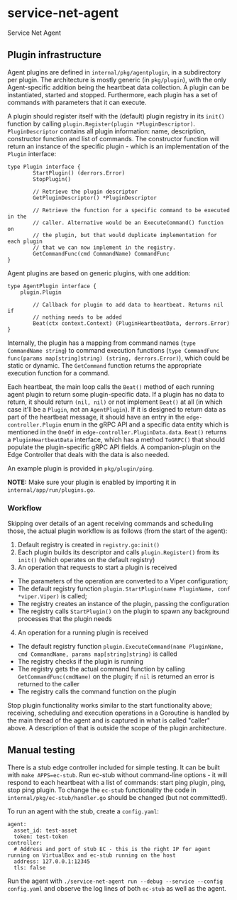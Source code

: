 # service-net-agent
Service Net Agent

## Plugin infrastructure

Agent plugins are defined in `internal/pkg/agentplugin`, in a subdirectory per plugin. The architecture is mostly generic (in `pkg/plugin`), with the only Agent-specific addition being the heartbeat data collection. A plugin can be instantiated, started and stopped. Furthermore, each plugin has a set of commands with parameters that it can execute.

A plugin should register itself with the (default) plugin registry in its `init()` function by calling `plugin.Register(plugin *PluginDescriptor)`. `PluginDescriptor` contains all plugin information: name, description, constructor function and list of commands. The constructor function will return an instance of the specific plugin - which is an implementation of the `Plugin` interface:


```Golang
type Plugin interface {
        StartPlugin() (derrors.Error)
        StopPlugin()

        // Retrieve the plugin descriptor
        GetPluginDescriptor() *PluginDescriptor

        // Retrieve the function for a specific command to be executed in the
        // caller. Alternative would be an ExecuteCommand() function on
        // the plugin, but that would duplicate implementation for each plugin
        // that we can now implement in the registry.
        GetCommandFunc(cmd CommandName) CommandFunc
}
```

Agent plugins are based on generic plugins, with one addition:

```Golang
type AgentPlugin interface {
	plugin.Plugin

        // Callback for plugin to add data to heartbeat. Returns nil if
        // nothing needs to be added
        Beat(ctx context.Context) (PluginHeartbeatData, derrors.Error)
}
```

Internally, the plugin has a mapping from command names (`type CommandName string`) to command execution functions (`type CommandFunc func(params map[string]string) (string, derrors.Error)`), which could be static or dynamic. The `GetCommand` function returns the appropriate execution function for a command.

Each heartbeat, the main loop calls the `Beat()` method of each running agent plugin to return some plugin-specific data. If a plugin has no data to return, it should return `(nil, nil)` or not implement `Beat()` at all (in which case it'll be a `Plugin`, not an `AgentPlugin`). If it is designed to return data as part of the heartbeat message, it should have an entry in the `edge-controller.Plugin` enum in the gRPC API and a specific data entity which is mentioned in the `OneOf` in `edge-controller.PluginData.data`. `Beat()` returns a `PluginHeartbeatData` interface, which has a method `ToGRPC()` that should populate the plugin-specific gRPC API fields. A companion-plugin on the Edge Controller that deals with the data is also needed.

An example plugin is provided in `pkg/plugin/ping`.

**NOTE:** Make sure your plugin is enabled by importing it in `internal/app/run/plugins.go`.

### Workflow

Skipping over details of an agent receiving commands and scheduling those, the actual plugin workflow is as follows (from the start of the agent):

1. Default registry is created in `registry.go:init()`
2. Each plugin builds its descriptor and calls `plugin.Register()` from its `init()` (which operates on the default registry)
3. An operation that requests to start a plugin is received
 - The parameters of the operation are converted to a Viper configuration;
 - The default registry function `plugin.StartPlugin(name PluginName, conf *viper.Viper)` is called;
 - The registry creates an instance of the plugin, passing the configuration
 - The registry calls `StartPlugin()` on the plugin to spawn any background processes that the plugin needs
4. An operation for a running plugin is received
 - The default registry function `plugin.ExecuteCommand(name PluginName, cmd CommandName, params map[string]string)` is called
 - The registry checks if the plugin is running
 - The registry gets the actual command function by calling `GetCommandFunc(cmdName)` on the plugin; if `nil` is returned an error is returned to the caller
 - The registry calls the command function on the plugin

 Stop plugin functionality works similar to the start functionality above; receiving, scheduling and execution operations in a Goroutine is handled by the main thread of the agent and is captured in what is called "caller" above. A description of that is outside the scope of the plugin architecture.

## Manual testing

There is a stub edge controller included for simple testing. It can be built with `make APPS=ec-stub`. Run ec-stub without command-line options - it will respond to each heartbeat with a list of commands: start ping plugin, ping, stop ping plugin. To change the `ec-stub` functionality the code in `internal/pkg/ec-stub/handler.go` should be changed (but not committed!).

To run an agent with the stub, create a `config.yaml`:

```
agent:
  asset_id: test-asset
  token: test-token
controller:
  # Address and port of stub EC - this is the right IP for agent running on VirtualBox and ec-stub running on the host
  address: 127.0.0.1:12345
  tls: false
```

Run the agent with `./service-net-agent run --debug --service --config config.yaml` and observe the log lines of both `ec-stub` as well as the agent.
